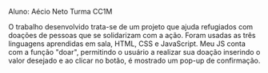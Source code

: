 Aluno: Aécio Neto
Turma CC1M

O trabalho desenvolvido trata-se de um projeto que ajuda refugiados com doações de pessoas que se solidarizam com a ação.
Foram usadas as três linguagens aprendidas em sala, HTML, CSS e JavaScript. Meu JS conta com a função "doar", permitindo o usuário a realizar sua doação inserindo o valor desejado e ao clicar no botão, é mostrado um pop-up de confirmação. 
